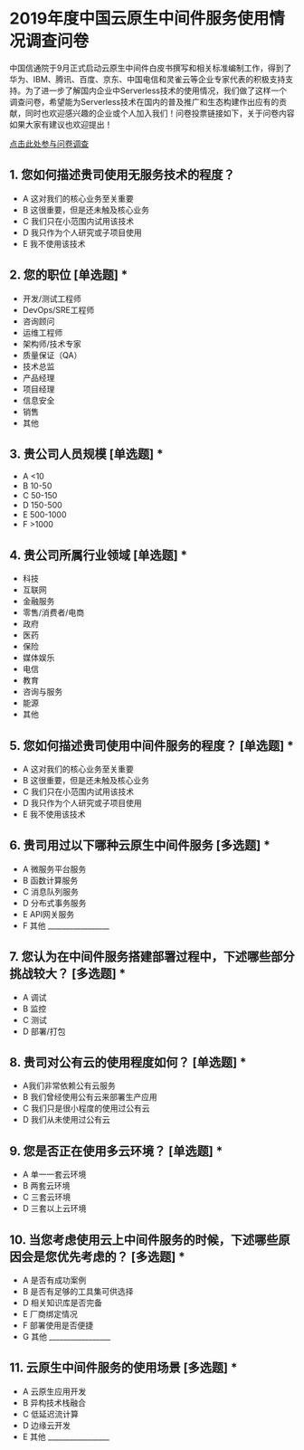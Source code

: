# 2019年度中国云原生中间件服务使用情况调查问卷

中国信通院于9月正式启动云原生中间件白皮书撰写和相关标准编制工作，得到了华为、IBM、腾讯、百度、京东、中国电信和灵雀云等企业专家代表的积极支持支持。为了进一步了解国内企业中Serverless技术的使用情况，我们做了这样一个调查问卷，希望能为Serverless技术在国内的普及推广和生态构建作出应有的贡献，同时也欢迎感兴趣的企业或个人加入我们！问卷投票链接如下，关于问卷内容如果大家有建议也欢迎提出！

[点击此处参与问卷调查](https://www.wjx.cn/jq/30924733.aspx)


## 1. 您如何描述贵司使用无服务技术的程度？
- A  这对我们的核心业务至关重要
- B  这很重要，但是还未触及核心业务
- C  我们只在小范围内试用该技术
- D  我只作为个人研究或子项目使用
- E  我不使用该技术
## 2. 您的职位 [单选题] *
- 开发/测试工程师
- DevOps/SRE工程师
- 咨询顾问
- 运维工程师
- 架构师/技术专家
- 质量保证（QA）
- 技术总监
- 产品经理
- 项目经理
- 信息安全
- 销售
- 其他

## 3. 贵公司人员规模 [单选题] *
- A <10
- B 10-50
- C 50-150
- D 150-500
- E 500-1000
- F >1000

## 4. 贵公司所属行业领域 [单选题] *
- 科技
- 互联网
- 金融服务
- 零售/消费者/电商
- 政府
- 医药
- 保险
- 媒体娱乐
- 电信
- 教育
- 咨询与服务
- 能源
- 其他

## 5. 您如何描述贵司使用中间件服务的程度？ [单选题] *
- A 这对我们的核心业务至关重要
- B 这很重要，但是还未触及核心业务
- C 我们只在小范围内试用该技术
- D 我只作为个人研究或子项目使用
- E 我不使用该技术

## 6. 贵司用过以下哪种云原生中间件服务 [多选题] *
- A 微服务平台服务
- B 函数计算服务
- C 消息队列服务
- D 分布式事务服务
- E API网关服务
- F 其他 _________________

## 7. 您认为在中间件服务搭建部署过程中，下述哪些部分挑战较大？ [多选题] *
- A 调试
- B 监控
- C 测试
- D 部署/打包

## 8. 贵司对公有云的使用程度如何？ [单选题] *
- A我们非常依赖公有云服务
- B 我们曾经使用公有云来部署生产应用
- C 我们只是很小程度的使用过公有云
- D 我们从未使用过公有云

## 9. 您是否正在使用多云环境？ [单选题] *
- A 单一一套云环境
- B 两套云环境
- C 三套云环境
- D 三套以上云环境

## 10. 当您考虑使用云上中间件服务的时候，下述哪些原因会是您优先考虑的？ [多选题] *
- A 是否有成功案例
- B 是否有足够的工具集可供选择
- D 相关知识库是否完备
- E 厂商绑定情况
- F 部署使用是否便捷
- G 其他 _________________

## 11. 云原生中间件服务的使用场景 [多选题] *
- A 云原生应用开发
- B 异构技术栈融合
- C 低延迟流计算
- D 边缘云开发
- E 其他 _________________
